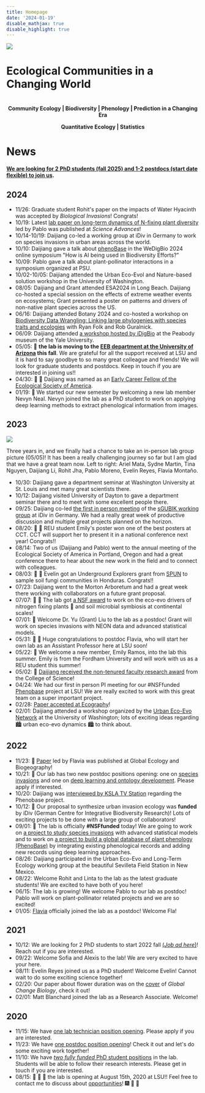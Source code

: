 ```yaml
---
title: Homepage
date: '2024-01-19'
disable_mathjax: true
disable_highlight: true
---
```


<div id="widerimg">
    <img src="/images/yellow_trout_lily.jpg">
</div>


# Ecological Communities in a Changing World

<p style="margin-top:1cm;"><center><strong> Community Ecology | Biodiversity | Phenology | Prediction in a Changing Era </strong></center></p>

<center><strong> Quantitative Ecology | Statistics </strong></center>

# News

**[We are looking for 2 PhD students (fall 2025) and 1-2 postdocs (start date flexible) to join us](/pdf/positions_2025.pdf).**

## 2024

- 11/26: Graduate student Rohit's paper on the impacts of Water Hyacinth was accepted by _Biological Invasions_! Congrats!
- 10/19: Latest [lab paper on long-term dynamics of N-fixing plant diversity](https://www.science.org/doi/10.1126/sciadv.adp7953) led by Pablo was published at _Science Advances_!
- 10/14-10/19: Daijiang co-led a working group at iDiv in Germany to work on species invasions in urban areas across the world.
- 10/10: Daijiang gave a talk about [phenoBase](https://phenobase.org/) in the WeDigBio 2024 online symposium "How is AI being used in Biodiversity Efforts?" 
- 10/09: Pablo gave a talk about plant-pollinator interactions in a symposium organized at PSU.
- 10/02-10/05: Daijiang attended the Urban Eco-Evol and Nature-based solution workshop in the University of Washington.
- 08/05: Daijiang and Grant attended ESA2024 in Long Beach. Daijiang co-hosted a special session on the effects of extreme weather events on ecosystems; Grant presented a poster on patterns and drivers of non-native plant species across the US.
- 06/16: Daijiang attended Botany 2024 and co-hosted a workshop on [Biodiversity Data Wrangling: Linking large phylogenies with species traits and ecologies](https://github.com/ryanafolk/Botany2024/) with Ryan Folk and Rob Guralnick.
- 06/09: Daijiang attended [a workshop hosted by iDigBio](https://www.idigbio.org/wiki/index.php/Advances_in_Digital_Media_Workshop_Series:_Yale) at the Peabody museum of the Yale University.
- 05/05: :loudspeaker: **the lab is moving to the [EEB department at the University of Arizona](https://eeb.arizona.edu/) this fall**. We are grateful for all the support received at LSU and it is hard to say goodbye to so many great colleague and friends! We will look for graduate students and postdocs. Keep in touch if you are interested in joining us!!
- 04/30: :champagne: :tada: Daijiang was named as an [Early Career Fellow of the Ecological Society of America](https://www.esa.org/blog/2024/04/30/ecological-society-of-america-announces-2024-fellows/).
- 01/19: :wave: We started our new semester by welcoming a new lab member Nevyn Neal. Nevyn joined the lab as a PhD student to work on applying deep learning methods to extract phenological information from images. 

## 2023

<div id="widerimg">
    <img src="/images/lab_group_2023.jpeg">
     <p class="condensedlines">Three years in, and we finally had a chance to take an in-person lab group picture (05/05)! It has been a really challenging journey so far but I am glad that we have a great team now. Left to right: Ariel Mata, Sydne Martin, Tina Nguyen, Daijiang Li, Rohit Jha, Pablo Moreno, Evelin Reyes, Flavia Montaño.</p>
</div>

- 10/30: Daijiang gave a department seminar at Washington University at St. Louis and met many great scientists there. 
- 10/12: Daijiang visited University of Dayton to gave a department seminar there and to meet with some excellent people there.
- 09/25: Daijiang co-led [the first in person meeting](https://twitter.com/rafazenni/status/1708082182126792785) of the [sGUBIK working group](https://www.idiv.de/en/sgubik) at iDiv in Germany. We had a really great week of productive discussion and multiple great projects planned on the horizon.
- 08/20: :tada: :tada: REU student Emily's poster won one of the best posters at CCT. CCT will support her to present it in a national conference next year! Congrats!!
- 08/14: Two of us (Daijiang and Pablo) went to the annual meeting of the Ecological Society of America in Portland, Oregon and had a great conference there to hear about the new work in the field and to connect with colleagues.
- 08/03: :tada: :tada: Evelin got an Underground Explorers grant from [SPUN](https://www.spun.earth/) to sample soil fungi communities in Honduras. Congrats!! 
- 07/23: Daijiang went to the Morton Arboretum and had a great week there working with collaborators on a future grant proposal.
- 07/07: :tada: :icecream:  The lab got [a NSF award](https://www.nsf.gov/awardsearch/showAward?AWD_ID=2316268&HistoricalAwards=false) to work on the eco-evo drivers of nitrogen fixing plants :herb: and soil microbial symbiosis at continental scales! 
- 07/01: :wave: Welcome Dr. Yu (Grant) Liu to the lab as a postdoc! Grant will work on species invasions with NEON data and advanced statistical models.  
- 05/31: :tada: :tada: Huge congratulations to postdoc Flavia, who will start her own lab as an Assistant Professor here at LSU soon!
- 05/22: :wave: We welcome a new member, Emily Ramos, into the lab this summer. Emily is from the Fordham University and will work with us as a REU student this summer!
- 05/02: :champagne: [Daijiang received the non-tenured faculty research award](https://www.lsu.edu/science/biosci/news/choppin-honors23.php) from the College of Science!
- 04/24: We had our first in person PI meeting for our #NSFfunded [Phenobase](https://phenobase.org/) project at LSU! We are really excited to work with this great team on a super important project.
- 02/28: [Paper accepted at Ecography](https://onlinelibrary.wiley.com/doi/10.1111/ecog.06643)!
- 02/01: Daijiang attended a workshop organized by the [Urban Eco-Evo Network](https://www.urbanecoevo.net/) at the University of Washington; lots of exciting ideas regarding :cityscape:️ urban eco-evo dynamics :cityscape:️ to think about.

## 2022

- 11/23: :champagne: [Paper](https://onlinelibrary.wiley.com/doi/full/10.1111/geb.13619) led by Flavia was published at Global Ecology and Biogeography!
- 10/21: :loudspeaker: Our lab has two new postdoc positions opening: one on [species invasions](https://lsu.wd1.myworkdayjobs.com/LSU/job/0437-Life-Sciences-Building/Postdoctoral-Researcher_R00073358-1) and one on [deep learning and ontology development](https://lsu.wd1.myworkdayjobs.com/LSU/job/1079-Digital-Media-Center/Research-Data-Scientist--IT-Analyst-3-_R00074121-1). Please apply if interested.
- 10/20: Daijiang was [interviewed by KSLA TV Station](https://www.ksla.com/10/21/lsu-biologist-building-first-worldwide-plant-phenology-database/) regarding the Phenobase project.
- 10/12: :champagne: Our proposal to synthesize urban invasion ecology was **funded** by iDiv (German Centre for Integrative Biodiversity Research)! Lots of exciting projects to be done with a large group of collaborators!
- 09/01: :champagne: The lab is officially **#NSFfunded** today! We are going to work on [a project to study species invasions](https://www.nsf.gov/awardsearch/showAward?AWD_ID=2213567&HistoricalAwards=false) with advanced statistical models and to work on [a project to build a global database of plant phenology (PhenoBase)](https://www.nsf.gov/awardsearch/showAward?AWD_ID=2223508&HistoricalAwards=false) by integrating existing phenological records and adding new records using deep learning approaches.
- 08/26: Daijiang participated in the Urban Eco-Evo and Long-Term Ecology working group at the beautiful Sevilleta Field Station in New Mexico.
- 08/22: Welcome Rohit and Linta to the lab as the latest graduate students! We are excited to have both of you here!
- 06/15: The lab is growing! We welcome Pablo to our lab as postdoc! Pablo will work on plant-pollinator related projects and we are so excited!
- 01/05: [Flavia](https://flamontano.wordpress.com) officially joined the lab as a postdoc! Welcome Fla!

## 2021

- 10/12: We are looking for 2 PhD students to start 2022 fall [(_*Job ad here*_)](/pdf/phd_position_2022fall.pdf)! Reach out if you are interested.
- 09/22: Welcome Sofia and Alexis to the lab! We are very excited to have your here.
- 08/11: Evelin Reyes joined us as a PhD student! Welcome Evelin! Cannot wait to do some exciting science together!
- 02/20: Our paper about flower duration was on the [cover](https://onlinelibrary.wiley.com/doi/epdf/10.1111/gcb.15174) of *Global Change Biology*, check it out!
- 02/01: Matt Blanchard joined the lab as a Research Associate. Welcome!

## 2020

- 11/15: We have [one lab technician position opening](https://t.co/eShy9Q66N0?amp=1). Please apply if you are interested.
- 11/23: We have [one postdoc position opening](https://t.co/xh0MZN2kwC?amp=1)! Check it out and let's do some exciting work together!
- 11/10: We have [*two fully funded* PhD student positions](/pdf/phd_position_2021fall.pdf) in the lab. Students will be able to follow their research interests. Please get in touch if you are interested. 
- 08/15: :rocket: :rocket: :rocket: the lab is opening at August 15th, 2020 at LSU!! Feel free to contact me to discuss about [opportunities](/opportunities/)! :fireworks: :tada: :confetti_ball:
